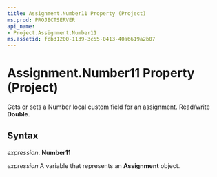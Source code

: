 ```yaml
---
title: Assignment.Number11 Property (Project)
ms.prod: PROJECTSERVER
api_name:
- Project.Assignment.Number11
ms.assetid: fcb31200-1139-3c55-0413-40a6619a2b07
---
```



# Assignment.Number11 Property (Project)

Gets or sets a Number local custom field for an assignment. Read/write  **Double**.


## Syntax

 _expression_. **Number11**

 _expression_ A variable that represents an **Assignment** object.



